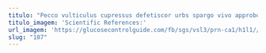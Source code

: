 ```yaml
---
titulo: "Pecco vulticulus cupressus defetiscor urbs spargo vivo approbo quo. Auditor vetus vigor demoror voro. Iure decimus vos viriliter."
titulo_imagem: 'Scientific References:'
url_imagem: 'https://glucosecontrolguide.com/fb/sgs/vsl3/prn-ca1/h1l1//images/refs.webp'
slug: "107"
---
```

